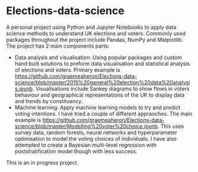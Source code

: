 # Elections-data-science
A personal project using Python and Jupyter Notebooks to apply data science methods to understand UK elections and voters. Commonly used packages throughout the project include Pandas, NumPy and Matplotlib. The project has 2 main components parts:
- Data analysis and visualisation: Using popular packages and custom hand built solutions to preform data visualisation and statistical analysis of elections and voters. Primary example is https://github.com/graemeaheron/Elections-data-science/blob/master/2015%20general%20election%20data%20analysis.ipynb. Visualisations include Sankey diagrams to show flows in voters behaviour and geographical representations of the UK to display data and trends by constituency.
- Machine learning: Apply machine learning models to try and predict voting intentions. I have tried a couple of different appraoches. The main example is https://github.com/graemeaheron/Elections-data-science/blob/master/Modelling%20voter%20choice.ipynb. This uses survey data, random forests, neural networks and hyperparameter optimisation to model the voting choices of individuals. I have also attempted to create a Bayesian multi-level regression with poststratification model though with less success.

This is an in progress project.
